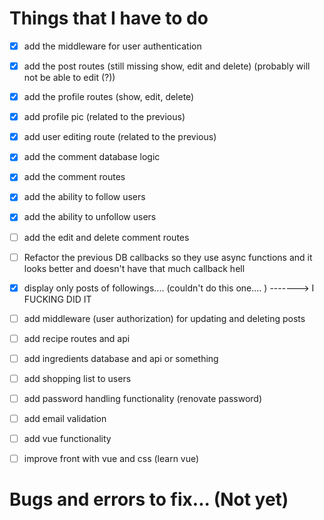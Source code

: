 # Things that I have to do
- [x] add the middleware for user authentication
- [x] add the post routes (still missing show, edit and delete) (probably will not be able to edit (?))
- [x] add the profile routes (show, edit, delete)
- [x] add profile pic (related to the previous)
- [x] add user editing route (related to the previous)
- [x] add the comment database logic
- [x] add the comment routes
- [x] add the ability to follow users
- [x] add the ability to unfollow users
- [ ] add the edit and delete comment routes
- [ ] Refactor the previous DB callbacks so they use async functions and it looks better and doesn't have that much callback hell
- [x] display only posts of followings.... (couldn't do this one.... ) -------> I FUCKING DID IT
- [ ] add middleware (user authorization) for updating and deleting posts
- [ ] add recipe routes and api
- [ ] add ingredients database and api or something
- [ ] add shopping list to users
- [ ] add password handling functionality (renovate password)
- [ ] add email validation

- [ ] add vue functionality
- [ ] improve front with vue and css (learn vue)

# Bugs and errors to fix... (Not yet)